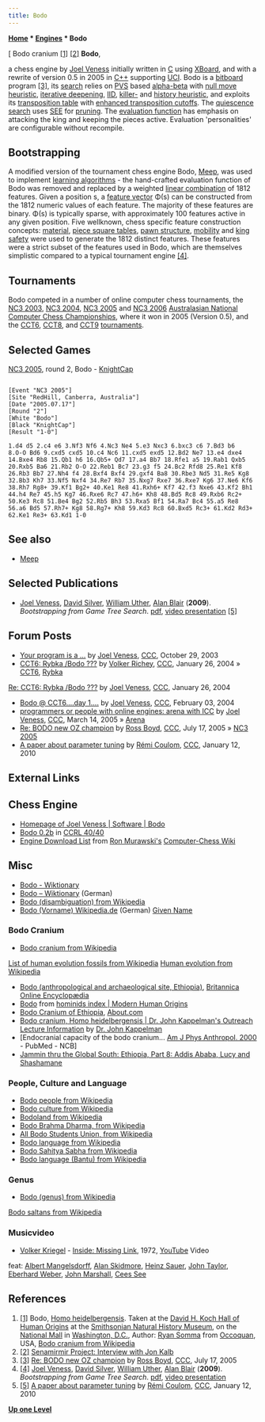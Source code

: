 ```yaml
---
title: Bodo
---
```

**[Home](Home "Home") * [Engines](Engines "Engines") * Bodo**

\[ Bodo cranium <a id="cite-note-1" href="#cite-ref-1">[1]</a> <a id="cite-note-2" href="#cite-ref-2">[2]</a>
**Bodo**,

a chess engine by [Joel Veness](Joel_Veness "Joel Veness") initially written in [C](C "C") using [XBoard](XBoard "XBoard"), and with a rewrite of version 0.5 in 2005 in [C++](Cpp "Cpp") supporting [UCI](UCI "UCI"). Bodo is a [bitboard](Bitboards "Bitboards") program <a id="cite-note-3" href="#cite-ref-3">[3]</a>, its [search](Search "Search") relies on [PVS](Principal_Variation_Search "Principal Variation Search") based [alpha-beta](Alpha-Beta "Alpha-Beta") with [null move heuristic](Null_Move_Pruning "Null Move Pruning"), [iterative deepening](Iterative_Deepening "Iterative Deepening"), [IID](Internal_Iterative_Deepening "Internal Iterative Deepening"), [killer-](Killer_Heuristic "Killer Heuristic") and [history heuristic](History_Heuristic "History Heuristic"), and exploits its [transposition table](Transposition_Table "Transposition Table") with [enhanced transposition cutoffs](Enhanced_Transposition_Cutoff "Enhanced Transposition Cutoff"). The [quiescence search](Quiescence_Search "Quiescence Search") uses [SEE](Static_Exchange_Evaluation "Static Exchange Evaluation") for [pruning](Pruning "Pruning"). The [evaluation function](Evaluation_Function "Evaluation Function") has emphasis on attacking the king and keeping the pieces active. Evaluation 'personalities' are configurable without recompile.

## Bootstrapping

A modified version of the tournament chess engine Bodo, [Meep](Meep "Meep"), was used to implement [learning algorithms](Learning "Learning") - the hand-crafted evaluation function of Bodo was removed and replaced by a weighted [linear combination](https://en.wikipedia.org/wiki/Linear_combination) of 1812 features. Given a position s, a [feature vector](https://en.wikipedia.org/wiki/Feature_vector) Φ(s) can be constructed from the 1812 numeric values of each feature. The majority of these features are binary. Φ(s) is typically sparse, with approximately 100 features active in any given position. Five wellknown, chess specific feature construction concepts: [material](Material "Material"), [piece square tables](Piece-Square_Tables "Piece-Square Tables"), [pawn structure](Pawn_Structure "Pawn Structure"), [mobility](Mobility "Mobility") and [king safety](King_Safety "King Safety") were used to generate the 1812 distinct features. These features were a strict subset of the features used in Bodo, which are themselves simplistic compared to a typical tournament engine <a id="cite-note-4" href="#cite-ref-4">[4]</a>.

## Tournaments

Bodo competed in a number of online computer chess tournaments, the [NC3 2003](NC3_2003 "NC3 2003"), [NC3 2004](NC3_2004 "NC3 2004"), [NC3 2005](NC3_2005 "NC3 2005") and [NC3 2006](NC3_2006 "NC3 2006") [Australasian National Computer Chess Championships](Australasian_National_Computer_Chess_Championship "Australasian National Computer Chess Championship"), where it won in 2005 (Version 0.5), and the [CCT6](CCT6 "CCT6"), [CCT8](CCT8 "CCT8"), and [CCT9](CCT9 "CCT9") [tournaments](CCT_Tournaments "CCT Tournaments").

## Selected Games

[NC3 2005](NC3_2005 "NC3 2005"), round 2, Bodo - [KnightCap](KnightCap "KnightCap")

```

[Event "NC3 2005"]
[Site "RedHill, Canberra, Australia"]
[Date "2005.07.17"]
[Round "2"]
[White "Bodo"]
[Black "KnightCap"]
[Result "1-0"]

1.d4 d5 2.c4 e6 3.Nf3 Nf6 4.Nc3 Ne4 5.e3 Nxc3 6.bxc3 c6 7.Bd3 b6 
8.O-O Bd6 9.cxd5 cxd5 10.c4 Nc6 11.cxd5 exd5 12.Bd2 Ne7 13.e4 dxe4 
14.Bxe4 Rb8 15.Qb1 h6 16.Qb5+ Qd7 17.a4 Bb7 18.Rfe1 a5 19.Rab1 Qxb5 
20.Rxb5 Ba6 21.Rb2 O-O 22.Reb1 Bc7 23.g3 f5 24.Bc2 Rfd8 25.Re1 Kf8 
26.Rb3 Bb7 27.Nh4 f4 28.Bxf4 Bxf4 29.gxf4 Ba8 30.Rbe3 Nd5 31.Re5 Kg8
32.Bb3 Kh7 33.Nf5 Nxf4 34.Re7 Rb7 35.Nxg7 Rxe7 36.Rxe7 Kg6 37.Ne6 Kf6 
38.Rh7 Rg8+ 39.Kf1 Bg2+ 40.Ke1 Re8 41.Rxh6+ Kf7 42.f3 Nxe6 43.Kf2 Bh1 
44.h4 Re7 45.h5 Kg7 46.Rxe6 Rc7 47.h6+ Kh8 48.Bd5 Rc8 49.Rxb6 Rc2+ 
50.Ke3 Rc8 51.Be4 Bg2 52.Rb5 Bh3 53.Rxa5 Bf1 54.Ra7 Bc4 55.a5 Re8 
56.a6 Bd5 57.Rh7+ Kg8 58.Rg7+ Kh8 59.Kd3 Rc8 60.Bxd5 Rc3+ 61.Kd2 Rd3+ 
62.Ke1 Re3+ 63.Kd1 1-0

```

## See also

- [Meep](Meep "Meep")

## Selected Publications

- [Joel Veness](Joel_Veness "Joel Veness"), [David Silver](David_Silver "David Silver"), [William Uther](William_Uther "William Uther"), [Alan Blair](Alan_Blair "Alan Blair") (**2009**). *Bootstrapping from Game Tree Search*. [pdf](http://jveness.info/publications/nips2009%20-%20bootstrapping%20from%20game%20tree%20search.pdf), [video presentation](http://videolectures.net/nips09_veness_bfg/) <a id="cite-note-5" href="#cite-ref-5">[5]</a>

## Forum Posts

- [Your program is a ...](https://www.stmintz.com/ccc/index.php?id=324392) by [Joel Veness](Joel_Veness "Joel Veness"), [CCC](CCC "CCC"), October 29, 2003
- [CCT6: Rybka /Bodo ???](https://www.stmintz.com/ccc/index.php?id=345082) by [Volker Richey](index.php?title=Volker_Richey&action=edit&redlink=1 "Volker Richey (page does not exist)"), [CCC](CCC "CCC"), January 26, 2004 » [CCT6](CCT6 "CCT6"), [Rybka](Rybka "Rybka")

[Re: CCT6: Rybka /Bodo ???](https://www.stmintz.com/ccc/index.php?id=345103) by [Joel Veness](Joel_Veness "Joel Veness"), [CCC](CCC "CCC"), January 26, 2004

- [Bodo @ CCT6....day 1....](https://www.stmintz.com/ccc/index.php?id=346744) by [Joel Veness](Joel_Veness "Joel Veness"), [CCC](CCC "CCC"), February 03, 2004
- [programmers or people with online engines: arena with ICC](https://www.stmintz.com/ccc/index.php?id=416748) by [Joel Veness](Joel_Veness "Joel Veness"), [CCC](CCC "CCC"), March 14, 2005 » [Arena](Arena "Arena")
- [Re: BODO new OZ champion](https://www.stmintz.com/ccc/index.php?id=437038) by [Ross Boyd](Ross_Boyd "Ross Boyd"), [CCC](CCC "CCC"), July 17, 2005 » [NC3 2005](NC3_2005 "NC3 2005")
- [A paper about parameter tuning](http://www.talkchess.com/forum/viewtopic.php?start=0&t=31667) by [Rémi Coulom](R%C3%A9mi_Coulom "Rémi Coulom"), [CCC](CCC "CCC"), January 12, 2010

## External Links

## Chess Engine

- [Homepage of Joel Veness | Software | Bodo](http://jveness.info/software/default.html)
- [Bodo 0.2b](http://www.computerchess.org.uk/ccrl/4040/cgi/engine_details.cgi?print=Details&eng=Bodo%200.2b) in [CCRL 40/40](CCRL "CCRL")
- [Engine Download List](http://www.computer-chess.org/doku.php?id=computer_chess:wiki:download:engine_download_list) from [Ron Murawski's](Ron_Murawski "Ron Murawski") [Computer-Chess Wiki](http://www.computer-chess.org/doku.php?id=home)

## Misc

- [Bodo - Wiktionary](http://en.wiktionary.org/wiki/Bodo)
- [Bodo – Wiktionary](http://de.wiktionary.org/wiki/Bodo) (German)
- [Bodo (disambiguation) from Wikipedia](https://en.wikipedia.org/wiki/Bodo)
- [Bodo (Vorname) Wikipedia.de](http://de.wikipedia.org/wiki/Bodo_%28Vorname%29) (German) [Given Name](Category:Given_Name "Category:Given Name")

### Bodo Cranium

- [Bodo cranium from Wikipedia](https://en.wikipedia.org/wiki/Bodo_cranium)

[List of human evolution fossils from Wikipedia](https://en.wikipedia.org/wiki/List_of_human_evolution_fossils)
[Human evolution from Wikipedia](https://en.wikipedia.org/wiki/Human_evolution)

- [Bodo (anthropological and archaeological site, Ethiopia)](http://www.britannica.com/EBchecked/topic/1233764/Bodo#ref892244), [Britannica Online Encyclopædia](https://en.wikipedia.org/wiki/Encyclop%C3%A6dia_Britannica_Online)
- [Bodo](http://www.modernhumanorigins.net/bodo.html) from [hominids index | Modern Human Origins](http://www.modernhumanorigins.com/hominids.html)
- [Bodo Cranium of Ethiopia](http://archaeology.about.com/od/bterms/g/bodo.htm), [About.com](https://en.wikipedia.org/wiki/About.com)
- [Bodo cranium, Homo heidelbergensis | Dr. John Kappelman's Outreach Lecture Information](http://www.esi.utexas.edu/outreach/ols/lectures/Kappelman/) by [Dr. John Kappelman](https://en.wikipedia.org/wiki/John_Kappelman)
- \[Endocranial capacity of the bodo cranium... [Am J Phys Anthropol. 2000](http://www.ncbi.nlm.nih.gov/pubmed/10954624) - PubMed - NCB\]
- [Jammin thru the Global South: Ethiopia, Part 8: Addis Ababa, Lucy and Shashamane](http://jamminglobal.blogspot.de/2012/06/ethiopia-part-8-addis-ababa-lucy-and.html)

### People, Culture and Language

- [Bodo people from Wikipedia](https://en.wikipedia.org/wiki/Bodo_people)
- [Bodo culture from Wikipedia](https://en.wikipedia.org/wiki/Bodo_culture)
- [Bodoland from Wikipedia](https://en.wikipedia.org/wiki/Bodoland)
- [Bodo Brahma Dharma, from Wikipedia](https://en.wikipedia.org/wiki/Bodo_Brahma_Dharma)
- [All Bodo Students Union, from Wikipedia](https://en.wikipedia.org/wiki/All_Bodo_Students_Union)
- [Bodo language from Wikipedia](https://en.wikipedia.org/wiki/Bodo_language)
- [Bodo Sahitya Sabha from Wikipedia](https://en.wikipedia.org/wiki/Bodo_Sahitya_Sabha)
- [Bodo language (Bantu) from Wikipedia](https://en.wikipedia.org/wiki/Bodo_language_%28Bantu%29)

### Genus

- [Bodo (genus) from Wikipedia](https://en.wikipedia.org/wiki/Bodo_%28genus%29)

[Bodo saltans from Wikipedia](https://en.wikipedia.org/wiki/Bodo_saltans)

### Musicvideo

- [Volker Kriegel](Category:Volker_Kriegel "Category:Volker Kriegel") - [Inside: Missing Link](http://www.discogs.com/Volker-Kriegel-Inside-Missing-Link/release/1351310), 1972, [YouTube](https://en.wikipedia.org/wiki/YouTube) Video

feat: [Albert Mangelsdorff](Category:Albert_Mangelsdorff "Category:Albert Mangelsdorff"), [Alan Skidmore](Category:Alan_Skidmore "Category:Alan Skidmore"), [Heinz Sauer](https://de.wikipedia.org/wiki/Heinz_Sauer), [John Taylor](https://en.wikipedia.org/wiki/John_Taylor_%28jazz%29), [Eberhard Weber](Category:Eberhard_Weber "Category:Eberhard Weber"), [John Marshall](Category:John_Marshall "Category:John Marshall"), [Cees See](https://de.wikipedia.org/wiki/Cees_See)

## References

1. <a id="cite-ref-1" href="#cite-note-1">[1]</a> Bodo, [Homo heidelbergensis](https://en.wikipedia.org/wiki/Homo_heidelbergensis). Taken at the [David H. Koch Hall of Human Origins](https://en.wikipedia.org/wiki/National_Museum_of_Natural_History#Hall_of_Human_Origins) at the [Smithsonian Natural History Museum](https://en.wikipedia.org/wiki/National_Museum_of_Natural_History#Hall_of_Human_Origins), on the [National Mall](https://en.wikipedia.org/wiki/National_Mall) in [Washington, D.C.](https://en.wikipedia.org/wiki/Washington,_D.C.), Author: [Ryan Somma](https://www.flickr.com/people/14405058@N08) from [Occoquan](https://en.wikipedia.org/wiki/Occoquan,_Virginia), USA, [Bodo cranium from Wikipedia](https://en.wikipedia.org/wiki/Bodo_cranium)
1. <a id="cite-ref-2" href="#cite-note-2">[2]</a> [Senamirmir Project: Interview with Jon Kalb](http://www.senamirmir.org/interviews/theme/8-2001/jk/bone_trade.html)
1. <a id="cite-ref-3" href="#cite-note-3">[3]</a> [Re: BODO new OZ champion](https://www.stmintz.com/ccc/index.php?id=437038) by [Ross Boyd](Ross_Boyd "Ross Boyd"), [CCC](CCC "CCC"), July 17, 2005
1. <a id="cite-ref-4" href="#cite-note-4">[4]</a> [Joel Veness](Joel_Veness "Joel Veness"), [David Silver](David_Silver "David Silver"), [William Uther](William_Uther "William Uther"), [Alan Blair](Alan_Blair "Alan Blair") (**2009**). *Bootstrapping from Game Tree Search*. [pdf](http://jveness.info/publications/nips2009%20-%20bootstrapping%20from%20game%20tree%20search.pdf), [video presentation](http://videolectures.net/nips09_veness_bfg/)
1. <a id="cite-ref-5" href="#cite-note-5">[5]</a> [A paper about parameter tuning](http://www.talkchess.com/forum/viewtopic.php?start=0&t=31667) by [Rémi Coulom](R%C3%A9mi_Coulom "Rémi Coulom"), [CCC](CCC "CCC"), January 12, 2010

**[Up one Level](Engines "Engines")**

